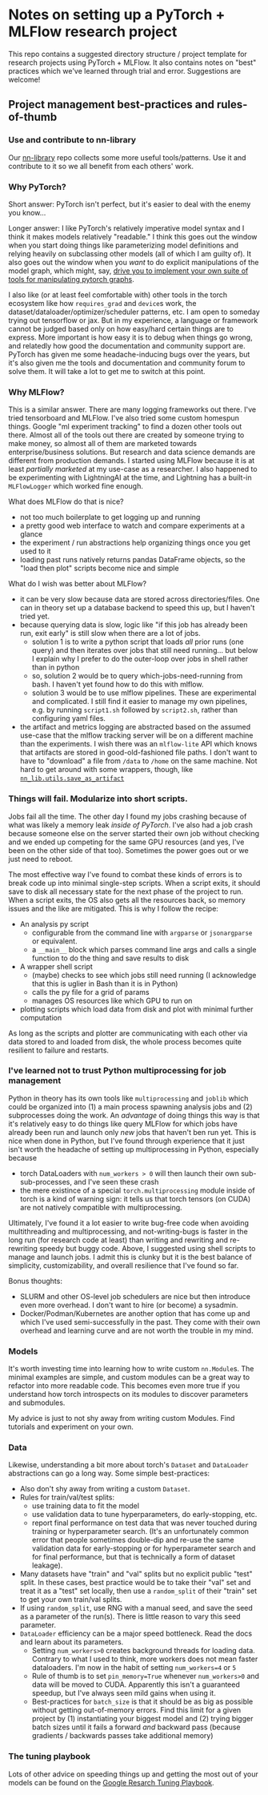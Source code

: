 # Notes on setting up a PyTorch + MLFlow research project

This repo contains a suggested directory structure / project template for research projects using PyTorch + MLFlow. It also contains notes on "best" practices which we've learned through trial and error. Suggestions are welcome!

## Project management best-practices and rules-of-thumb

### Use and contribute to nn-library

Our [nn-library](https://github.com/bonsai-neuro-ai/nn-library) repo collects some more useful tools/patterns. Use it and contribute to it so we all benefit from each others' work.

### Why PyTorch?

Short answer: PyTorch isn't perfect, but it's easier to deal with the enemy you know...

Longer answer: I like PyTorch's relatively imperative model syntax and I think it makes models relatively "readable." I think this goes out the window when you start doing things like parameterizing model definitions and relying heavily on subclassing other models (all of which I am guilty of). It also goes out the window when you *want* to do explicit manipulations of the model graph, which might, say, [drive you to implement your own suite of tools for manipulating pytorch graphs](https://github.com/bonsai-neuro-ai/nn-library).

I also like (or at least feel comfortable with) other tools in the torch ecosystem like how `requires_grad` and `device`s work, the dataset/dataloader/optimizer/scheduler patterns, etc. I am open to someday trying out tensorflow or jax. But in my experience, a language or framework cannot be judged based only on how easy/hard certain things are to express. More important is how easy it is to debug when things go wrong, and relatedly how good the documentation and community support are. PyTorch has given me some headache-inducing bugs over the years, but it's also given me the tools and documentation and community forum to solve them. It will take a lot to get me to switch at this point.

### Why MLFlow?

This is a similar answer. There are many logging frameworks out there. I've tried tensorboard and MLFlow. I've also tried some custom homespun things. Google "ml experiment tracking" to find a dozen other tools out there. Almost all of the tools out there are created by someone trying to make money, so almost all of them are marketed towards enterprise/business solutions. But research and data science demands are different from production demands. I started using MLFlow because it is at least _partially marketed_ at my use-case as a researcher. I also happened to be experimenting with LightningAI at the time, and Lightning has a built-in `MLFlowLogger` which worked fine enough.

What does MLFlow do that is nice?

* not too much boilerplate to get logging up and running
* a pretty good web interface to watch and compare experiments at a glance
* the experiment / run abstractions help organizing things once you get used to it
* loading past runs natively returns pandas DataFrame objects, so the "load then plot" scripts become nice and simple

What do I wish was better about MLFlow?

* it can be very slow because data are stored across directories/files. One can in theory set up a database backend to speed this up, but I haven't tried yet.
* because querying data is slow, logic like "if this job has already been run, exit early" is still slow when there are a lot of jobs.
  * solution 1 is to write a python script that loads *all* prior runs (one query) and then iterates over jobs that still need running... but below I explain why I prefer to do the outer-loop over jobs in shell rather than in python
  * so, solution 2 would be to query which-jobs-need-running from bash. I haven't yet found how to do this with mlflow.
  * solution 3 would be to use mlflow pipelines. These are experimental and complicated. I still find it easier to manage my own pipelines, e.g. by running `script1.sh` followed by `script2.sh`, rather than configuring yaml files.
* the artifact and metrics logging are abstracted based on the assumed use-case that the mlflow tracking server will be on a different machine than the experiments. I wish there was an `mlflow-lite` API which knows that artifacts are stored in good-old-fashioned file paths. I don't want to have to "download" a file from `/data` to `/home` on the same machine. Not hard to get around with some wrappers, though, like [`nn_lib.utils.save_as_artifact`](https://github.com/bonsai-neuro-ai/nn-library/blob/main/src/nn_lib/utils/mlflow.py#L159)

### Things will fail. Modularize into short scripts.

Jobs fail all the time. The other day I found my jobs crashing because of what was likely a memory leak *inside of PyTorch*. I've also had a job crash because someone else on the server started their own job without checking and we ended up competing for the same GPU resources (and yes, I've been on the other side of that too). Sometimes the power goes out or we just need to reboot.

The most effective way I've found to combat these kinds of errors is to break code up into minimal single-step scripts. When a script exits, it should save to disk all necessary state for the next phase of the project to run. When a script exits, the OS also gets all the resources back, so memory issues and the like are mitigated. This is why I follow the recipe:

* An analysis py script
  * configurable from the command line with `argparse` or `jsonargparse` or equivalent.
  * a `__main__` block which parses command line args and calls a single function to do the thing and save results to disk
* A wrapper shell script
  * (maybe) checks to see which jobs still need running (I acknowledge that this is uglier in Bash than it is in Python)
  * calls the py file for a grid of params
  * manages OS resources like which GPU to run on
* plotting scripts which load data from disk and plot with minimal further computation

As long as the scripts and plotter are communicating with each other via data stored to and loaded from disk, the whole process becomes quite resilient to failure and restarts.

### I've learned not to trust Python multiprocessing for job management

Python in theory has its own tools like `multiprocessing` and `joblib` which could be organized into (1) a main process spawning analysis jobs and (2) subprocesses doing the work. An _advantage_ of doing things this way is that it's relatively easy to do things like query MLFlow for which jobs have already been run and launch only *new* jobs that haven't ben run yet. This is nice when done in Python, but I've found through experience that it just isn't worth the headache of setting up multiprocessing in Python, especially because

- torch DataLoaders with `num_workers > 0` will then launch their own sub-sub-processes, and I've seen these crash
- the mere existince of a special `torch.multiprocessing` module inside of torch is a kind of warning sign: it tells us that torch tensors (on CUDA) are not natively compatible with multiprocessing.

Ultimately, I've found it a lot easier to write bug-free code when avoiding multithreading and multiprocessing, and not-writing-bugs is faster in the long run (for research code at least) than writing and rewriting and re-rewriting speedy but buggy code. Above, I suggested using shell scripts to manage and launch jobs. I admit this is clunky but it is the best balance of simplicity, customizability, and overall resilience that I've found so far.

Bonus thoughts:

- SLURM and other OS-level job schedulers are nice but then introduce even more overhead. I don't want to hire (or become) a sysadmin.
- Docker/Podman/Kubernetes are another option that has come up and which I've used semi-successfully in the past. They come with their own overhead and learning curve and are not worth the trouble in my mind.

### Models

It's worth investing time into learning how to write custom `nn.Module`s. The minimal examples are simple, and custom modules can be a great way to refactor into more readable code. This becomes even more true if you understand how torch introspects on its modules to discover parameters and submodules.

My advice is just to not shy away from writing custom Modules. Find tutorials and experiment on your own.

### Data

Likewise, understanding a bit more about torch's `Dataset` and `DataLoader` abstractions can go a long way. Some simple best-practices:

* Also don't shy away from writing a custom `Dataset`.
* Rules for train/val/test splits:
  * use training data to fit the model
  * use validation data to tune hyperparameters, do early-stopping, etc.
  * report final performance on test data that was never touched during training or hyperparameter search. (It's an unfortunately common error that people sometimes double-dip and re-use the same validation data for early-stopping or for hyperparameter search and for final performance, but that is technically a form of dataset leakage).
* Many datasets have "train" and "val" splits but no explicit public "test" split. In these cases, best practice would be to take their "val" set and treat it as a "test" set locally, then use a `random_split` of their "train" set to get your own train/val splits.
* If using `random_split`, use RNG with a manual seed, and save the seed as a parameter of the run(s). There is little reason to vary this seed parameter.
* `DataLoader` efficiency can be a major speed bottleneck. Read the docs and learn about its parameters.
  * Setting `num_workers>0` creates background threads for loading data. Contrary to what I used to think, more workers does not mean faster dataloaders. I'm now in the habit of setting `num_workers=4` or `5`
  * Rule of thumb is to set `pin_memory=True` whenever `num_workers>0` and data will be moved to CUDA. Apparently this isn't a guaranteed speedup, but I've always seen mild gains when using it.
  * Best-practices for `batch_size` is that it should be as big as possible without getting out-of-memory errors. Find this limit for a given project by (1) instantiating your biggest model and (2) trying bigger batch sizes until it fails a forward *and* backward pass (because gradients / backwards passes take additional memory)

### The tuning playbook

Lots of other advice on speeding things up and getting the most out of your models can be found on the [Google Resarch Tuning Playbook](https://github.com/google-research/tuning_playbook).
